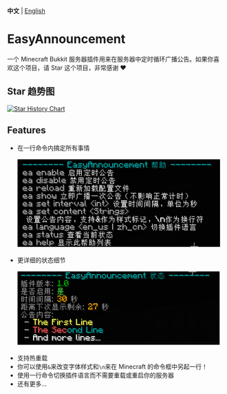 **中文** | [English](README.md)

# EasyAnnouncement

一个 Minecraft Bukkit 服务器插件用来在服务器中定时循环广播公告。如果你喜欢这个项目，请 Star 这个项目，非常感谢 ❤

## Star 趋势图

[![Star History Chart](https://api.star-history.com/svg?repos=yfy-dodo939/EasyAnnouncement&type=Date)](https://star-history.com/#yfy-dodo939/EasyAnnouncement&Date)

## Features
+ 在一行命令内搞定所有事情<br><br>
  ![commands](/pics/commands_cn.png)<br><br>
+ 更详细的状态细节<br><br>
  ![status](/pics/status_cn.png)<br><br>
+ 支持热重载
+ 你可以使用`&`来改变字体样式和`\n`来在 Minecraft 的命令框中另起一行！
+ 使用一行命令切换插件语言而不需要重载或重启你的服务器
+ 还有更多...